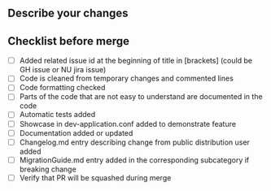 ## Describe your changes

## Checklist before merge
- [ ] Added related issue id at the beginning of title in \[brackets\] (could be GH issue or NU jira issue)
- [ ] Code is cleaned from temporary changes and commented lines 
- [ ] Code formatting checked
- [ ] Parts of the code that are not easy to understand are documented in the code
- [ ] Automatic tests added
- [ ] Showcase in dev-application.conf added to demonstrate feature
- [ ] Documentation added or updated
- [ ] Changelog.md entry describing change from public distribution user added
- [ ] MigrationGuide.md entry added in the corresponding subcategory if breaking change
- [ ] Verify that PR will be squashed during merge
